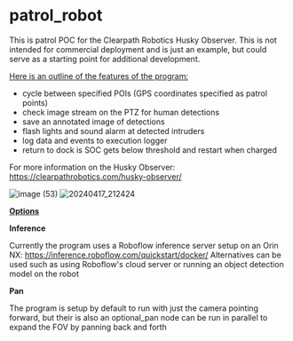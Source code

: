 # patrol_robot

This is patrol POC for the Clearpath Robotics Husky Observer. This is not intended for commercial deployment and is just an example, but could serve as a starting point for additional development.

<ins>Here is an outline of the features of the program: </ins>
- cycle between specified POIs (GPS coordinates specified as patrol points)
- check image stream on the PTZ for human detections
- save an annotated image of detections
- flash lights and sound alarm at detected intruders
- log data and events to execution logger
- return to dock is SOC gets below threshold and restart when charged

For more information on the Husky Observer: https://clearpathrobotics.com/husky-observer/

![image (53)](https://github.com/user-attachments/assets/54160a60-9311-4bc2-8ef1-fdf4700cff1b)
![20240417_212424](https://github.com/user-attachments/assets/4896be0f-7c0f-4290-8f7c-ff3793763020)

<ins> **Options** </ins>

**Inference**

Currently the program uses a Roboflow inference server setup on an Orin NX: https://inference.roboflow.com/quickstart/docker/
Alternatives can be used such as using Roboflow's cloud server or running an object detection model on the robot

**Pan**

The program is setup by default to run with just the camera pointing forward, but their is also an optional_pan node can be run in parallel to expand the FOV by panning back and forth



